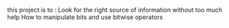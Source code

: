 this project is to :
Look for the right source of information without too much help
How to manipulate bits and use bitwise operators

